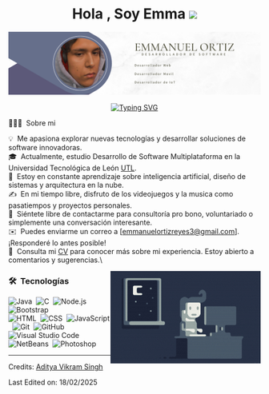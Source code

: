 <h1 align="center"><b>Hola , Soy Emma </b><img src="https://media.giphy.com/media/hvRJCLFzcasrR4ia7z/giphy.gif" width="35"></h1>

![Emmanuel Ortiz Reyes Banner](https://github.com/BLANK-BLINKS/MG/blob/master/header.png)

<p align="center">
<a href="https://git.io/typing-svg"><img src="https://readme-typing-svg.herokuapp.com?font=Fira+Code&pause=1000&width=435&lines=Desarrollador+FullStack+Jr.;Autodidacta;Estudiante+de+Software;Amante+de+aprender+cosas+nuevas" alt="Typing SVG" /></a>
</p>
👨🏻‍💻 &nbsp;Sobre mi

💡  Me apasiona explorar nuevas tecnologías y desarrollar soluciones de software innovadoras.\
🎓  Actualmente, estudio Desarrollo de Software Multiplataforma en la Universidad Tecnológica de León [UTL](https://www.utleon.edu.mx/).\
🌱  Estoy en constante aprendizaje sobre inteligencia artificial, diseño de sistemas y arquitectura en la nube.\
✍️  En mi tiempo libre, disfruto de los videojuegos y la musica como pasatiempos y proyectos personales.\
💬  Siéntete libre de contactarme para consultoría pro bono, voluntariado o simplemente una conversación interesante.\
✉️  Puedes enviarme un correo a [emmanuelortizreyes3@gmail.com]. ¡Responderé lo antes posible!\
📄  Consulta mi [CV](https://www.canva.com/design/DAGeVqGNooM/BpaB-6rTI0LbNUOhHS7V_g/edit?utm_content=DAGeVqGNooM&utm_campaign=designshare&utm_medium=link2&utm_source=sharebutton) para conocer más sobre mi experiencia. Estoy abierto a comentarios y sugerencias.\

<img alt="Night Coding" src="https://raw.githubusercontent.com/AVS1508/AVS1508/master/assets/Night-Coding.gif" align="right"/>

### 🛠 &nbsp;Tecnologías

![Java](https://img.shields.io/badge/-Java-05122A?style=flat&logo=Java&logoColor=FFA518)&nbsp;
![C](https://img.shields.io/badge/-C-05122A?style=flat&logo=C&logoColor=A8B9CC)&nbsp;
![Node.js](https://img.shields.io/badge/-Node.js-05122A?style=flat&logo=node.js)&nbsp;
![Bootstrap](https://img.shields.io/badge/-Bootstrap-05122A?style=flat&logo=bootstrap&logoColor=563D7C)\
![HTML](https://img.shields.io/badge/-HTML-05122A?style=flat&logo=HTML5)&nbsp;
![CSS](https://img.shields.io/badge/-CSS-05122A?style=flat&logo=CSS3&logoColor=1572B6)&nbsp;
![JavaScript](https://img.shields.io/badge/-JavaScript-05122A?style=flat&logo=javascript)&nbsp;
![Git](https://img.shields.io/badge/-Git-05122A?style=flat&logo=git)&nbsp;
![GitHub](https://img.shields.io/badge/-GitHub-05122A?style=flat&logo=github)&nbsp;
![Visual Studio Code](https://img.shields.io/badge/-Visual%20Studio%20Code-05122A?style=flat&logo=visual-studio-code&logoColor=007ACC)&nbsp;
![NetBeans](https://img.shields.io/badge/-Net%20Beans-05122A?style=flat&logo=visual-studio-code&logoColor=007ACC)&nbsp;
![Photoshop](https://img.shields.io/badge/-Photoshop-05122A?style=flat&logo=adobe-photoshop)&nbsp;

-----
Credits: [Aditya Vikram Singh](https://github.com/AVS1508)

Last Edited on: 18/02/2025
